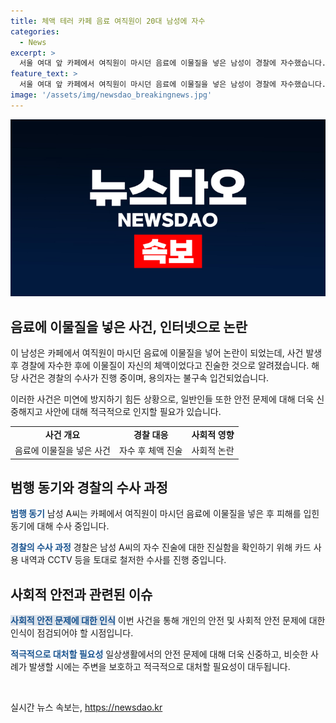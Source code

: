 ```yaml
---
title: 체액 테러 카페 음료 여직원이 20대 남성에 자수
categories:
  - News
excerpt: >
  서울 여대 앞 카페에서 여직원이 마시던 음료에 이물질을 넣은 남성이 경찰에 자수했습니다. 남성은 자신의 체액이었다고 주장했지만, 카페 직원은 충격과 불안을 토로했습니다. 범행은 신중했는데, 경찰이 카드 사용 내역을 확보하던 중 남성이 자수했습니다. 용산경찰서는 재물손괴 혐의로 수사 중이며, 이물질 감정을 의뢰했습니다. 자세한 소식은 최민성 기자가 전합니다.
feature_text: >
  서울 여대 앞 카페에서 여직원이 마시던 음료에 이물질을 넣은 남성이 경찰에 자수했습니다. 남성은 자신의 체액이었다고 주장했지만, 카페 직원은 충격과 불안을 토로했습니다. 범행은 신중했는데, 경찰이 카드 사용 내역을 확보하던 중 남성이 자수했습니다. 용산경찰서는 재물손괴 혐의로 수사 중이며, 이물질 감정을 의뢰했습니다. 자세한 소식은 최민성 기자가 전합니다.
image: '/assets/img/newsdao_breakingnews.jpg'
---
```


<p><img src="/assets/img/newsdao_breakingnews.jpg" alt="cryptoinkorea 속보" /></p>

<h2 data-ke-size="size26">음료에 이물질을 넣은 사건, 인터넷으로 논란</h2>

<p>이 남성은 카페에서 여직원이 마시던 음료에 이물질을 넣어 논란이 되었는데, 사건 발생 후 경찰에 자수한 후에 이물질이 자신의 체액이었다고 진술한 것으로 알려졌습니다. 해당 사건은 경찰의 수사가 진행 중이며, 용의자는 불구속 입건되었습니다.</p>

<p data-ke-size="size16">이러한 사건은 미연에 방지하기 힘든 상황으로, 일반인들 또한 안전 문제에 대해 더욱 신중해지고 사안에 대해 적극적으로 인지할 필요가 있습니다.</p>

<table>
  <tbody>
    <tr>
      <td style="text-align: center; height: 17px;"><b>사건 개요</b></td>
      <td style="text-align: center; height: 17px;"><b>경찰 대응</b></td>
      <td style="text-align: center; height: 17px;"><b>사회적 영향</b></td>
    </tr>
    <tr>
      <td style="text-align: center;">음료에 이물질을 넣은 사건</td>
      <td style="text-align: center;">자수 후 체액 진술</td>
      <td style="text-align: center;">사회적 논란</td>
    </tr>
  </tbody>
</table>

<h2 data-ke-size="size26">범행 동기와 경찰의 수사 과정</h2>

<p><b><span style="color: #1a5490;">범행 동기</span></b>
남성 A씨는 카페에서 여직원이 마시던 음료에 이물질을 넣은 후 피해를 입힌 동기에 대해 수사 중입니다.</p>

<p><b><span style="color: #1a5490;">경찰의 수사 과정</span></b>
경찰은 남성 A씨의 자수 진술에 대한 진실함을 확인하기 위해 카드 사용 내역과 CCTV 등을 토대로 철저한 수사를 진행 중입니다.</p>

<h2 data-ke-size="size26">사회적 안전과 관련된 이슈</h2>

<p><b><span style="background-color: #21538527; color: #1a5490;">사회적 안전 문제에 대한 인식</span></b>
이번 사건을 통해 개인의 안전 및 사회적 안전 문제에 대한 인식이 점검되어야 할 시점입니다.</p>

<p><b><span style="color: #1a5490;">적극적으로 대처할 필요성</span></b>
일상생활에서의 안전 문제에 대해 더욱 신중하고, 비슷한 사례가 발생할 시에는 주변을 보호하고 적극적으로 대처할 필요성이 대두됩니다.</p>

<p data-ke-size="size16">&nbsp;</p>
실시간 뉴스 속보는, <a href="https://newsdao.kr" rel="dofollow">https://newsdao.kr</a>


